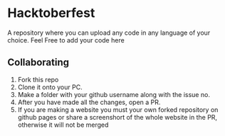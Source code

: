 # Hacktoberfest
A repository where you can upload any code in any language of your choice. Feel Free to add your code here
## Collaborating 
1. Fork this repo
2. Clone it onto your PC.
3. Make a folder with your github username along with the issue no.
4. After you have made all the changes, open a PR.
5. If you are making a website you must your own forked repository on github pages or share a screenshort of the whole website in the PR, otherwise it will not be merged
